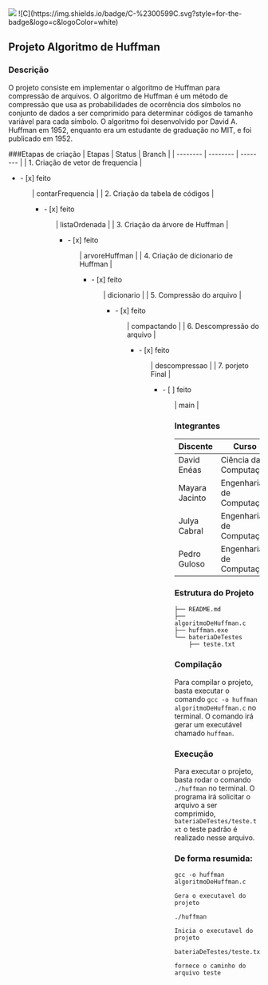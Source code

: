 <img src="http://img.shields.io/static/v1?label=STATUS&message=CONCLUIDO&color=GREEN&style=for-the-badge"/>
![C](https://img.shields.io/badge/C-%2300599C.svg?style=for-the-badge&logo=c&logoColor=white)


## Projeto Algoritmo de Huffman

### Descrição
O projeto consiste em implementar o algoritmo de Huffman para compressão de arquivos. O algoritmo de Huffman é um método de compressão que usa as probabilidades de ocorrência dos símbolos no conjunto de dados a ser comprimido para determinar códigos de tamanho variável para cada símbolo. O algoritmo foi desenvolvido por David A. Huffman em 1952, enquanto era um estudante de graduação no MIT, e foi publicado em 1952.

###Etapas de criação
| Etapas | Status | Branch |
| -------- | -------- | -------- |
| 1. Criação de vetor de frequencia | <ul><li>- [x] feito</li><ul> | contarFrequencia |
| 2. Criação da tabela de códigos | <ul><li>- [x] feito</li><ul>| listaOrdenada |
| 3. Criação da árvore de Huffman | <ul><li>- [x] feito</li><ul>| arvoreHuffman |
| 4. Criação de dicionario de Huffman | <ul><li>- [x] feito</li><ul>| dicionario |
| 5. Compressão do arquivo | <ul><li>- [x] feito</li><ul>| compactando |
| 6. Descompressão do arquivo | <ul><li>- [x] feito</li><ul>| descompressao |
| 7. porjeto Final | <ul><li>- [ ] feito</li><ul>| main |

### Integrantes
| Discente | Curso | 
| -------- | -------- |
| David Enéas | Ciência da Computação |  
| Mayara Jacinto | Engenharia de Computação |
| Julya Cabral| Engenharia de Computação | 
| Pedro Guloso | Engenharia de Computação |

### Estrutura do Projeto
```
├── README.md
├── algoritmoDeHuffman.c
├── huffman.exe
└── bateriaDeTestes
    ├── teste.txt
```

### Compilação
Para compilar o projeto, basta executar o comando `gcc -o huffman algoritmoDeHuffman.c` no terminal. O comando irá gerar um executável chamado `huffman`.

### Execução
Para executar o projeto, basta rodar o comando `./huffman` no terminal. O programa irá solicitar o arquivo a ser comprimido, `bateriaDeTestes/teste.txt` o teste padrão é realizado nesse arquivo.

### De forma resumida:

```
gcc -o huffman algoritmoDeHuffman.c
```
`Gera o executavel do projeto`

```
./huffman
```
`Inicia o executavel do projeto`

```
bateriaDeTestes/teste.txt
```
`fornece o caminho do arquivo teste`
